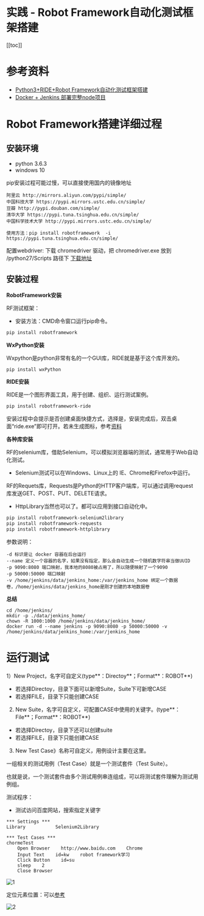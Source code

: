 # 实践 - Robot Framework自动化测试框架搭建

[[toc]]

# 参考资料

* [Python3+RIDE+Robot Framework自动化测试框架搭建](https://www.cnblogs.com/panda-sweets/p/13641269.html)
* [Docker + Jenkins 部署完整node项目](https://segmentfault.com/a/1190000021462867?utm_source=tag-newest)

# Robot Framework搭建详细过程

## 安装环境 

* python 3.6.3
* windows 10

pip安装过程可能过慢，可以直接使用国内的镜像地址

```
阿里云 http://mirrors.aliyun.com/pypi/simple/
中国科技大学 https://pypi.mirrors.ustc.edu.cn/simple/
豆瓣 http://pypi.douban.com/simple/
清华大学 https://pypi.tuna.tsinghua.edu.cn/simple/
中国科学技术大学 http://pypi.mirrors.ustc.edu.cn/simple/

使用方法：pip install robotframework  -i https://pypi.tuna.tsinghua.edu.cn/simple/
```

配置webdriver:
下载 chromedriver  驱动，把 chromedriver.exe 放到  /python27/Scripts  路径下    [下载地址](http://chromedriver.storage.googleapis.com/index.html)

## 安装过程

**RobotFramework安装**

RF测试框架：

* 安装方法：CMD命令窗口运行pip命令。

```bash
pip install robotframework
```

**WxPython安装**

Wxpython是python非常有名的一个GUI库，RIDE就是基于这个库开发的。

```bash
pip install wxPython
```

**RIDE安装**

RIDE是一个图形界面工具，用于创建、组织、运行测试案例。

```bash
pip install robotframework-ride 
```

安装过程中会提示是否创建桌面快捷方式，选择是，安装完成后，双击桌面“ride.exe”即可打开。若未生成图标，参考[资料](https://zhuanlan.zhihu.com/p/346553476)

**各种库安装**

RF的selenium库，借助Selenium，可以模拟浏览器端的测试，通常用于Web自动化测试。

* Selenium测试可以在Windows、Linux上的 IE、Chrome和Firefox中运行。

RF的Requets库，Requests是Python的HTTP客户端库，可以通过调用request库发送GET、POST、PUT、DELETE请求。

* HttpLibrary当然也可以了。都可以应用到接口自动化中。

```bash
pip install robotframework-selenium2library
pip install robotframework-requests
pip install robotframework-httplibrary
```

参数说明：
```
-d 标识是让 docker 容器在后台运行
--name 定义一个容器的名字，如果没有指定，那么会自动生成一个随机数字符串当做UUID
-p 9090:8080 端口映射，我本地的8080被占用了，所以随便映射了一个9090
-p 50000:50000 端口映射
-v /home/jenkins/data/jenkins_home:/var/jenkins_home 绑定一个数据卷，/home/jenkins/data/jenkins_home是刚才创建的本地数据卷
```

**总结**

```
cd /home/jenkins/
mkdir -p ./data/jenkins_home/
chown -R 1000:1000 /home/jenkins/data/jenkins_home/
docker run -d --name jenkins -p 9090:8080 -p 50000:50000 -v /home/jenkins/data/jenkins_home:/var/jenkins_home 
```

# 运行测试

1）New Project，名字可自定义(type**：Directoy**；Format**：ROBOT**)

- 若选择Directoy，目录下面可以新增Suite，Suite下可新增CASE
- 若选择FILE，目录下只能创建CASE

2) New Suite，名字可自定义，可配置CASE中使用的关键字。(type**：File**；Format**：ROBOT**)

- 若选择Directoy，目录下还可以创建suite
- 若选择FILE，目录下只能创建CASE

3) New Test Case》名称可自定义，用例设计主要在这里。

一组相关的测试用例（Test Case）就是一个测试套件（Test Suite）。

也就是说，一个测试套件由多个测试用例串连组成，可以将测试套件理解为测试用例组。



测试程序：

* 测试访问百度网站，搜索指定关键字

```
*** Settings ***
Library           Selenium2Library

*** Test Cases ***
chormeTest
    Open Browser    http://www.baidu.com    Chrome
    Input Text    id=kw    robot framework学习
    Click Button    id=su
    sleep    2
    Close Browser
```

![1](/_images/project/practice/tools/RF/百度测试.png)

定位元素位置：可以[参考](https://www.cnblogs.com/yu2000/p/7141769.html)

![2](/_images/project/practice/tools/RF/定位元素.png)

